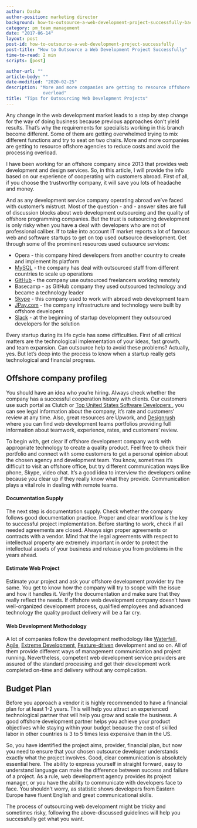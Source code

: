 ```yaml
---
author: Dasha
author-position: marketing director
background: how-to-outsource-a-web-development-project-successfully-back
category: pm_team_management
date: "2017-06-14"
layout: post
post-id: how-to-outsource-a-web-development-project-successfully
post-title: "How to Outsource a Web Development Project Successfully"
time-to-read: 2 min
scripts: [post]

author-url: ""
article-body: ""
date-modified: "2020-02-25"
description: "More and more companies are getting to resource offshore agencies to reduce costs and avoid the processing
              overload"
title: "Tips for Outsourcing Web Development Projects"
---
```


Any change in the web development market leads to a step by step change for the way of doing business because previous approaches don’t yield results. That’s why the requirements for specialists working in this branch become different. Some of them are getting overwhelmed trying to mix different functions and try to seat on two chairs. More and more companies are getting to resource offshore agencies to reduce costs and avoid the processing overload. 

I have been working for an offshore company since 2013 that provides web development and design services. So, in this article, I will provide the info based on our experience of cooperating with customers abroad. First of all, if you choose the trustworthy company, it will save you lots of headache and money. 

And as any development service company operating abroad we’ve faced with customer’s mistrust. Most of the question - and - answer sites are full of discussion blocks about web development outsourcing and the quality of offshore programming companies. But the trust is outsourcing development is only risky when you have a deal with developers who are not of professional caliber.
If to take into account IT market  reports a lot of famous web and software startups to get on top used outsource development. Get through some of the prominent resources used outsource services:
* Opera - this company hired developers from another country to create and implement its platform
* [MySQL](https://www.mysql.com/) - the company has deal with outsourced staff from different countries to scale up operations
* [GitHub](https://github.com/) - the company use outsourced freelancers working remotely
* Basecamp - as GitHub company they used outsourced technology and became a technology leader
* [Skype](https://www.skype.com/) - this company used to work with abroad web development team
* [JPay.com](http://jpay.com/) - the company infrastructure and technology were built by offshore developers
* [Slack](https://slack.com/) - at the beginning of startup development they outsourced developers for the solution

Every startup during its life cycle has some difficulties. First of all critical matters are the technological implementation of your ideas, fast growth, and team expansion. Can outsource help to avoid these problems? Actually, yes. But let’s deep into the process to know when a startup really gets technological and financial progress.

## Offshore company profileg

You should have an idea who you’re hiring. Always check whether the company has a successful cooperation history with clients. Our customers use such portal as Clutch or [Top United States Software Developers ](https://www.softwaredevelopmentcompany.co/software-development-companies-us/), you can see legal information about the company, it’s rate and customers’ review at any time. Also, great resources are Upwork, and [Designrush](https://www.designrush.com/agency/ruby-on-rails) where you can find web development teams portfolios providing full information about teamwork, experience, rates, and customers’ review. 

To begin with, get clear if offshore development company work with appropriate technology to create a quality product. Feel free to check their portfolio and connect with some customers to get a personal opinion about the chosen agency and development team. You know, sometimes it’s difficult to visit an offshore office, but try different communication ways like phone, Skype, video chat. It’s a good idea to interview the developers online because you clear up if they really know what they provide. Communication plays a vital role in dealing with remote teams. 

#### Documentation Supply

The next step is documentation supply. Check whether the company follows good documentation practice. Proper and clear workflow is the key to successful project implementation. Before starting to work, check if all needed agreements are closed. Always sign proper agreements or contracts with a vendor. Mind that the legal agreements with respect to intellectual property are extremely important in order to protect the intellectual assets of your business and release you from problems in the years ahead.

#### Estimate Web Project

Estimate your project and ask your offshore development provider try the same. You get to know how the company will try to scope with the issue and how it handles it. Verify the documentation and make sure that they really reflect the needs. If offshore web development company doesn’t have well-organized development process, qualified employees and advanced technology the quality product delivery will be a far cry. 

#### Web Development Methodology

A lot of companies follow the development methodology like [Waterfall](https://en.wikipedia.org/wiki/Waterfall_model), [Agile](https://en.wikipedia.org/wiki/Agile_software_development), [Extreme Development](https://blog.active-bridge.com/extreme-programming-principals-for-web-development#post), [Feature-driven](https://en.wikipedia.org/wiki/Feature-driven_development) development and so on. All of them provide different ways of management communication and project running. Nevertheless, competent web development service providers are assured of the standard processing and get their development work completed on-time and delivery without any complication.

## Budget Plan

Before you approach a vendor it is highly recommended to have a financial plan for at least 1-2 years. This will help you attract an experienced technological partner that will help you grow and scale the business. A good offshore development partner helps you achieve your product objectives while staying within your budget because the cost of skilled labor in other countries is 3 to 5 times less expensive than in the US.

So, you have identified the project aims, provider, financial plan, but now you need to ensure that your chosen outsource developer understands exactly what the project involves. Good, clear communication is absolutely essential here. The ability to express yourself in straight forward, easy to understand language can make the difference between success and failure of a project. As a rule, web development agency provides its project manager, or you have the ability to communicate with developers face to face. You shouldn’t worry, as statistic shows developers from Eastern Europe have fluent English and great communicational skills.

The process of outsourcing web development might be tricky and sometimes risky, following the above-discussed guidelines will help you successfully get what you want.
